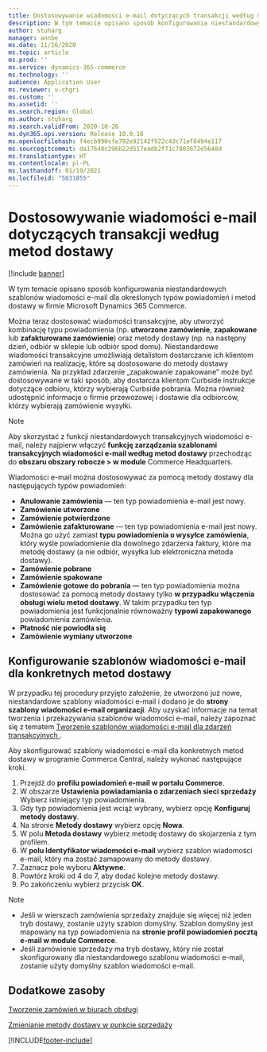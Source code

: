 ```yaml
---
title: Dostosowywanie wiadomości e-mail dotyczących transakcji według metod dostawy
description: W tym temacie opisano sposób konfigurowania niestandardowych szablonów wiadomości e-mail dla określonych typów powiadomień i metod dostawy w firmie Microsoft Dynamics 365 Commerce.
author: stuharg
manager: annbe
ms.date: 11/16/2020
ms.topic: article
ms.prod: ''
ms.service: dynamics-365-commerce
ms.technology: ''
audience: Application User
ms.reviewer: v-chgri
ms.custom: ''
ms.assetid: ''
ms.search.region: Global
ms.author: stuharg
ms.search.validFrom: 2020-10-26
ms.dyn365.ops.version: Release 10.0.16
ms.openlocfilehash: f4ecb990cfe792e92142f922c43c71ef8494e117
ms.sourcegitcommit: da17648c296b22d517eadb2f71c7803672e5648d
ms.translationtype: HT
ms.contentlocale: pl-PL
ms.lasthandoff: 01/19/2021
ms.locfileid: "5031855"
---
```

# <a name="customize-transactional-emails-by-mode-of-delivery"></a>Dostosowywanie wiadomości e-mail dotyczących transakcji według metod dostawy

[!include [banner](includes/banner.md)]

W tym temacie opisano sposób konfigurowania niestandardowych szablonów wiadomości e-mail dla określonych typów powiadomień i metod dostawy w firmie Microsoft Dynamics 365 Commerce.

Można teraz dostosować wiadomości transakcyjne, aby utworzyć kombinację typu powiadomienia (np. **utworzone zamówienie**, **zapakowane** lub **zafakturowane zamówienie**) oraz metody dostawy (np. na następny dzień, odbiór w sklepie lub odbiór spod domu). Niestandardowe wiadomości transakcyjne umożliwiają detalistom dostarczanie ich klientom zamówień na realizację, które są dostosowane do metody dostawy zamówienia. Na przykład zdarzenie „zapakowanie zapakowane” może być dostosowywane w taki sposób, aby dostarcza klientom Curbside instrukcje dotyczące odbioru, którzy wybierają Curbside pobrania. Można również udostępnić informacje o firmie przewozowej i dostawie dla odbiorców, którzy wybierają zamówienie wysyłki.

> [!NOTE]
> Aby skorzystać z funkcji niestandardowych transakcyjnych wiadomości e-mail, należy najpierw włączyć **funkcję zarządzania szablonami transakcyjnych wiadomości e-mail według metod dostawy** przechodząc do **obszaru obszary robocze \> w module** Commerce Headquarters.

Wiadomości e-mail można dostosowywać za pomocą metody dostawy dla następujących typów powiadomień:

- **Anulowanie zamówienia** — ten typ powiadomienia e-mail jest nowy.
- **Zamówienie utworzone**
- **Zamówienie potwierdzone**
- **Zamówienie zafakturowane** — ten typ powiadomienia e-mail jest nowy. Można go użyć zamiast **typu powiadomienia o wysyłce zamówienia**, który wyśle powiadomienie dla dowolnego zdarzenia faktury, które ma metodę dostawy (a nie odbiór, wysyłka lub elektroniczna metoda dostawy).
- **Zamówienie pobrane**
- **Zamówienie spakowane**
- **Zamówienie gotowe do pobrania** — ten typ powiadomienia można dostosować za pomocą metody dostawy tylko **w przypadku włączenia obsługi wielu metod dostawy**. W takim przypadku ten typ powiadomienia jest funkcjonalnie równoważny **typowi zapakowanego** powiadomienia zamówienia.
- **Płatność nie powiodła się**
- **Zamówienie wymiany utworzone**

## <a name="configure-email-templates-for-specific-modes-of-delivery"></a>Konfigurowanie szablonów wiadomości e-mail dla konkretnych metod dostawy

W przypadku tej procedury przyjęto założenie, że utworzono już nowe, niestandardowe szablony wiadomości e-mail i dodano je do **strony szablony wiadomości e-mail organizacji**. Aby uzyskać informacje na temat tworzenia i przekazywania szablonów wiadomości e-mail, należy zapoznać się z tematem [Tworzenie szablonów wiadomości e-mail dla zdarzeń transakcyjnych ](email-templates-transactions.md).

Aby skonfigurować szablony wiadomości e-mail dla konkretnych metod dostawy w programie Commerce Central, należy wykonać następujące kroki.

1. Przejdź do **profilu powiadomień e-mail w portalu Commerce**.
1. W obszarze **Ustawienia powiadamiania o zdarzeniach sieci sprzedaży** Wybierz istniejący typ powiadomienia.
1. Gdy typ powiadomienia jest wciąż wybrany, wybierz opcję **Konfiguruj metody dostawy**.
1. Na stronie **Metody dostawy** wybierz opcję **Nowa**.
1. W polu **Metoda dostawy** wybierz metodę dostawy do skojarzenia z tym profilem.
1. W **polu Identyfikator wiadomości e-mail** wybierz szablon wiadomości e-mail, który ma zostać zamapowany do metody dostawy.
1. Zaznacz pole wyboru **Aktywne**.
1. Powtórz kroki od 4 do 7, aby dodać kolejne metody dostawy.
1. Po zakończeniu wybierz przycisk **OK**.

> [!NOTE]
> - Jeśli w wierszach zamówienia sprzedaży znajduje się więcej niż jeden tryb dostawy, zostanie użyty szablon domyślny. Szablon domyślny jest mapowany na typ powiadomienia na **stronie profil powiadomień pocztą e-mail w module Commerce**.
> - Jeśli zamówienie sprzedaży ma tryb dostawy, który nie został skonfigurowany dla niestandardowego szablonu wiadomości e-mail, zostanie użyty domyślny szablon wiadomości e-mail.

## <a name="additional-resources"></a>Dodatkowe zasoby

[Tworzenie zamówień w biurach obsługi](tasks/create-call-center-orders.md)

[Zmienianie metody dostawy w punkcie sprzedaży](pos-change-delivery-mode.md)


[!INCLUDE[footer-include](../includes/footer-banner.md)]